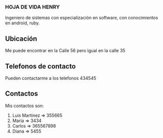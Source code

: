 ### HOJA DE VIDA HENRY

Ingeniero de sistemas con especialización en software, con conocimientos en android, ruby.

## Ubicación
Me puede encontrar en la Calle 56 pero igual en la calle 35

## Telefonos de contacto
Pueden contactarme a los telefonos 434545

## Contactos

Mis contactos son:

1. Luis Martinez => 355665
2. Maria => 3434
3. Carlos => 365567898
4. Diana => 5455

